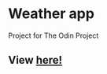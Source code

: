 # Weather app

Project for The Odin Project

## View [here!](https://manuelgarciaf.github.io/weather-app/)
